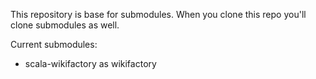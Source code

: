 This repository is base for submodules. When you clone this repo you'll clone submodules as well.

Current submodules:
* scala-wikifactory as wikifactory
